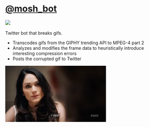 # [@mosh_bot](http://twitter.com/mosh_bot)

[![](https://travis-ci.org/lirien/moshbot.svg?branch=master)](https://travis-ci.org/lirien/moshbot)

Twitter bot that breaks gifs.

* Transcodes gifs from the GIPHY trending API to MPEG-4 part 2 
* Analyzes and modifies the frame data to heuristically introduce interesting compression errors
* Posts the corrupted gif to Twitter

![](example2.gif)
